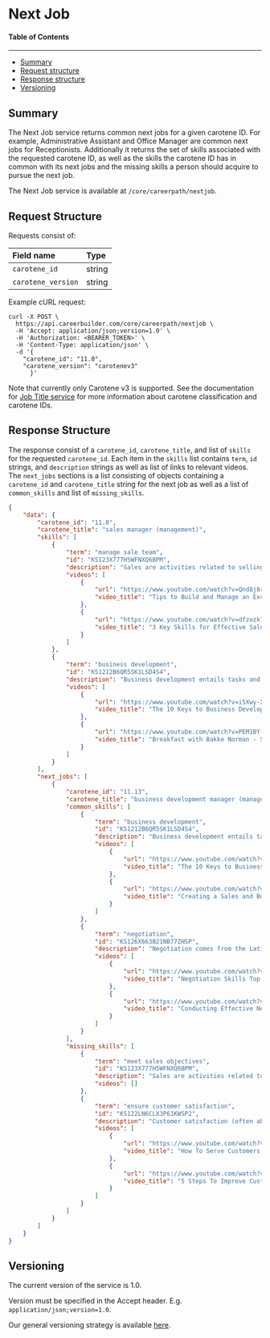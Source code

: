 Next Job
==================

#### Table of Contents
_______

- [Summary](#summary)
- [Request structure](#request-structure)
- [Response structure](#response-structure)
- [Versioning](#versioning)


## Summary

The Next Job service returns common next jobs for a given carotene ID. For example, Administrative 
Assistant and Office Manager are common next jobs for Receptionists. Additionally it returns the 
set of skills associated with the requested carotene ID, as well as the skills the carotene ID has
in common with its next jobs and the missing skills a person should acquire to pursue the next job. 

The Next Job service is available at `/core/careerpath/nextjob`.

## Request Structure

Requests consist of:

| Field name        | Type   |
|:------------------|:-------|
|`carotene_id`      | string |
|`carotene_version` | string |
                     
Example cURL request:

```
curl -X POST \
  https://api.careerbuilder.com/core/careerpath/nextjob \
  -H 'Accept: application/json;version=1.0' \
  -H 'Authorization: <BEARER_TOKEN>' \
  -H 'Content-Type: application/json' \
  -d '{
	"carotene_id": "11.0",
	"carotene_version": "carotenev3"
      }'
```

Note that currently only Carotene v3 is supported. See the documentation for [Job Title service](https://github.com/careerbuilder/DataScienceAPIDocumentation/blob/master/JobTitle.md)
for more information about carotene classification and carotene IDs.

## Response Structure

The response consist of a `carotene_id`, `carotene_title`, and list of `skills` for the requested 
`carotene_id`. Each item in the `skills` list contains `term`, `id` strings, and `description` 
strings as well as  list of links to relevant videos. The `next_jobs` sections is 
a list consisting of objects containing a `carotene_id` and `carotene_title` string for the next job
as well as a list of `common_skills` and list of `missing_skills`.

```json
{
    "data": {
        "carotene_id": "11.0",
        "carotene_title": "sales manager (management)",
        "skills": [
            {
                "term": "manage sale team",
                "id": "KS123X777H5WFNXQ6BPM",
                "description": "Sales are activities related to selling or the number of goods or services sold in a given time period. The seller or the provider of the goods or services complete a sale in response to an acquisition, appropriation, requisition or a direct interaction with the buyer at the point of sale.",
                "videos": [
                    {
                        "url": "https://www.youtube.com/watch?v=Qnd8j8rxEB0",
                        "video_title": "Tips to Build and Manage an Excellent Sales Team"
                    },
                    {
                        "url": "https://www.youtube.com/watch?v=dfzozk7eGF4",
                        "video_title": "3 Key Skills for Effective Sales Management"
                    }
                ]
            },
            {
                "term": "business development",
                "id": "KS1212B6QR5SK1LSD4S4",
                "description": "Business development entails tasks and processes to develop and implement growth opportunities within and between organizations. It is a subset of the fields of business, commerce and organizational theory.",
                "videos": [
                    {
                        "url": "https://www.youtube.com/watch?v=i5Xwy-XBVgk",
                        "video_title": "The 10 Keys to Business Development"
                    },
                    {
                        "url": "https://www.youtube.com/watch?v=PEM1BY-cJN8",
                        "video_title": "Breakfast with Bakke Norman - SBA Financing presented by Jeremy Price"
                    }
                ]
            }
        ],
        "next_jobs": [
            {
                "carotene_id": "11.13",
                "carotene_title": "business development manager (management)",
                "common_skills": [
                    {
                        "term": "business development",
                        "id": "KS1212B6QR5SK1LSD4S4",
                        "description": "Business development entails tasks and processes to develop and implement growth opportunities within and between organizations. It is a subset of the fields of business, commerce and organizational theory.",
                        "videos": [
                            {
                                "url": "https://www.youtube.com/watch?v=i5Xwy-XBVgk",
                                "video_title": "The 10 Keys to Business Development"
                            },
                            {
                                "url": "https://www.youtube.com/watch?v=OB2t8UvXMWU",
                                "video_title": "Creating a Sales and Business Development Strategy - Entrepreneurship 101 2009/10"
                            }
                        ]
                    },
                    {
                        "term": "negotiation",
                        "id": "KS126X663B21NB77ZHSP",
                        "description": "Negotiation comes from the Latin neg (no) and otsia (leisure) referring to businessmen who, unlike the patricians, had no leisure time in their industriousness;  it held the meaning of business (le nÃ©goce in French) until the 17th century when it took on the diplomatic connotation as a dialogue between two or more people or parties intended to reach a beneficial outcome over one or more issues where a conflict exists with respect to at least one of these issues. Thus, negotiation is a process of combining divergent positions into a joint agreement under a decision rule of unanimity.",
                        "videos": [
                            {
                                "url": "https://www.youtube.com/watch?v=oy0MD2nsZVs",
                                "video_title": "Negotiation Skills Top 10 Tips"
                            },
                            {
                                "url": "https://www.youtube.com/watch?v=rCmvMDrCWjs",
                                "video_title": "Conducting Effective Negotiations"
                            }
                        ]
                    }
                ],
                "missing_skills": [
                    {
                        "term": "meet sales objectives",
                        "id": "KS123X777H5WFNXQ6BPM",
                        "description": "Sales are activities related to selling or the number of goods or services sold in a given time period. The seller or the provider of the goods or services complete a sale in response to an acquisition, appropriation, requisition or a direct interaction with the buyer at the point of sale.",
                        "videos": []
                    },
                    {
                        "term": "ensure customer satisfaction",
                        "id": "KS122LN6CLX3P61KWSP2",
                        "description": "Customer satisfaction (often abbreviated as CSAT, more correctly CSat) is a term frequently used in marketing. It is a measure of how products and services supplied by a company meet or surpass customer expectation.",
                        "videos": [
                            {
                                "url": "https://www.youtube.com/watch?v=LbIB4KW9aZY",
                                "video_title": "How To Serve Customers Better To Ensure Customer Satisfaction"
                            },
                            {
                                "url": "https://www.youtube.com/watch?v=XK3cNcuvuMs",
                                "video_title": "5 Steps To Improve Customer Satisfaction"
                            }
                        ]
                    }
                ]
            }
        ]
    }
}
```

## Versioning
The current version of the service is 1.0. 

Version must be specified in the Accept header. E.g. `application/json;version=1.0`. 

Our general versioning strategy is available [here](/Versioning.md).